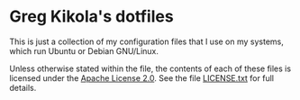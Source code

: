 Greg Kikola's dotfiles
======================

This is just a collection of my configuration files that I use on my
systems, which run Ubuntu or Debian GNU/Linux.

Unless otherwise stated within the file, the contents of each of these
files is licensed under the [Apache License
2.0](http://www.apache.org/licenses/LICENSE-2.0). See the file
[LICENSE.txt](LICENSE.txt) for full details.
